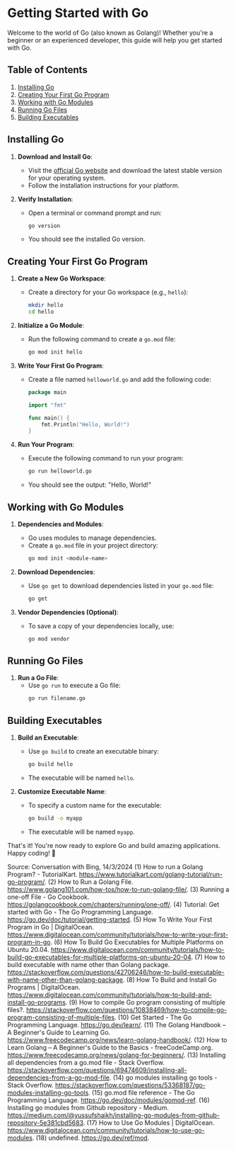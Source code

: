 # Getting Started with Go

Welcome to the world of Go (also known as Golang)! Whether you're a beginner or an experienced developer, this guide will help you get started with Go.

## Table of Contents

1. [Installing Go](#installing-go)
2. [Creating Your First Go Program](#creating-your-first-go-program)
3. [Working with Go Modules](#working-with-go-modules)
4. [Running Go Files](#running-go-files)
5. [Building Executables](#building-executables)

## Installing Go

1. **Download and Install Go**:
   - Visit the [official Go website](https://golang.org/dl/) and download the latest stable version for your operating system.
   - Follow the installation instructions for your platform.

2. **Verify Installation**:
   - Open a terminal or command prompt and run:
     ```bash
     go version
     ```
   - You should see the installed Go version.

## Creating Your First Go Program

1. **Create a New Go Workspace**:
   - Create a directory for your Go workspace (e.g., `hello`):
     ```bash
     mkdir hello
     cd hello
     ```

2. **Initialize a Go Module**:
   - Run the following command to create a `go.mod` file:
     ```bash
     go mod init hello
     ```

3. **Write Your First Go Program**:
   - Create a file named `helloworld.go` and add the following code:
     ```go
     package main

     import "fmt"

     func main() {
         fmt.Println("Hello, World!")
     }
     ```

4. **Run Your Program**:
   - Execute the following command to run your program:
     ```bash
     go run helloworld.go
     ```
   - You should see the output: "Hello, World!"

## Working with Go Modules

1. **Dependencies and Modules**:
   - Go uses modules to manage dependencies.
   - Create a `go.mod` file in your project directory:
     ```bash
     go mod init <module-name>
     ```

2. **Download Dependencies**:
   - Use `go get` to download dependencies listed in your `go.mod` file:
     ```bash
     go get
     ```

3. **Vendor Dependencies (Optional)**:
   - To save a copy of your dependencies locally, use:
     ```bash
     go mod vendor
     ```

## Running Go Files

1. **Run a Go File**:
   - Use `go run` to execute a Go file:
     ```bash
     go run filename.go
     ```

## Building Executables

1. **Build an Executable**:
   - Use `go build` to create an executable binary:
     ```bash
     go build hello
     ```
   - The executable will be named `hello`.

2. **Customize Executable Name**:
   - To specify a custom name for the executable:
     ```bash
     go build -o myapp
     ```
   - The executable will be named `myapp`.

That's it! You're now ready to explore Go and build amazing applications. Happy coding! 🚀

Source: Conversation with Bing, 14/3/2024
(1) How to run a Golang Program? - TutorialKart. https://www.tutorialkart.com/golang-tutorial/run-go-program/.
(2) How to Run a Golang File. https://www.golang101.com/how-tos/how-to-run-golang-file/.
(3) Running a one-off File - Go Cookbook. https://golangcookbook.com/chapters/running/one-off/.
(4) Tutorial: Get started with Go - The Go Programming Language. https://go.dev/doc/tutorial/getting-started.
(5) How To Write Your First Program in Go | DigitalOcean. https://www.digitalocean.com/community/tutorials/how-to-write-your-first-program-in-go.
(6) How To Build Go Executables for Multiple Platforms on Ubuntu 20.04. https://www.digitalocean.com/community/tutorials/how-to-build-go-executables-for-multiple-platforms-on-ubuntu-20-04.
(7) How to build executable with name other than Golang package. https://stackoverflow.com/questions/42706246/how-to-build-executable-with-name-other-than-golang-package.
(8) How To Build and Install Go Programs | DigitalOcean. https://www.digitalocean.com/community/tutorials/how-to-build-and-install-go-programs.
(9) How to compile Go program consisting of multiple files?. https://stackoverflow.com/questions/10838469/how-to-compile-go-program-consisting-of-multiple-files.
(10) Get Started - The Go Programming Language. https://go.dev/learn/.
(11) The Golang Handbook – A Beginner's Guide to Learning Go. https://www.freecodecamp.org/news/learn-golang-handbook/.
(12) How to Learn Golang – A Beginner's Guide to the Basics - freeCodeCamp.org. https://www.freecodecamp.org/news/golang-for-beginners/.
(13) Installing all dependencies from a go.mod file - Stack Overflow. https://stackoverflow.com/questions/69474609/installing-all-dependencies-from-a-go-mod-file.
(14) go modules installing go tools - Stack Overflow. https://stackoverflow.com/questions/53368187/go-modules-installing-go-tools.
(15) go.mod file reference - The Go Programming Language. https://go.dev/doc/modules/gomod-ref.
(16) Installing go modules from Github repository - Medium. https://medium.com/@yussufshaikh/installing-go-modules-from-github-repository-5e381cbd5683.
(17) How to Use Go Modules | DigitalOcean. https://www.digitalocean.com/community/tutorials/how-to-use-go-modules.
(18) undefined. https://go.dev/ref/mod.

